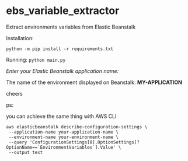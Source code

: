 # ebs_variable_extractor
Extract environments variables from Elastic Beanstalk

Installation:

`python -m pip install -r requirements.txt`

Running:
`python main.py`

_Enter your Elastic Beanstalk application name:_

The name of the environment displayed on Beanstalk: **MY-APPLICATION**

cheers


ps:

you can achieve the same thing with AWS CLI

```
aws elasticbeanstalk describe-configuration-settings \
 --application-name your-application-name \
 --environment-name your-environment-name \
 --query 'ConfigurationSettings[0].OptionSettings[?OptionName==`EnvironmentVariables`].Value' \
 --output text
```
